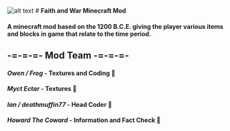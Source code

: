 ![alt text](https://cdn.discordapp.com/attachments/475727393450098690/507611644583477269/Logo_1.png "Mod Logo") # **Faith and War Minecraft Mod** 


#### A minecraft mod based on the 1200 B.C.E. giving the player various items and blocks in game that relate to the time period.

## -=-=-=- Mod Team -=-=-=-
#### *Owen / Frog* - Textures and Coding :blue_heart:
#### *Myct Ectar* - Textures :green_heart:	
#### *Ian / deathmuffin77* - Head Coder :purple_heart:	
#### *Howard The Coward* - Information and Fact Check :yellow_heart:	


